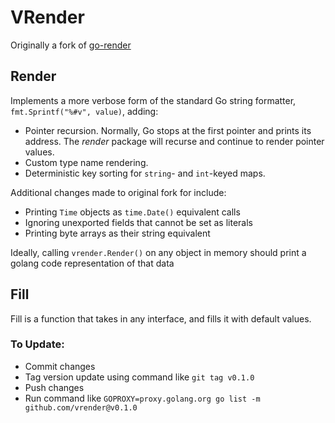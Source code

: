 # VRender

Originally a fork of [go-render](https://github.com/luci/go-render/issues) 

## Render

Implements a more verbose form of the standard Go string formatter, `fmt.Sprintf("%#v", value)`, adding:
- Pointer recursion. Normally, Go stops at the first pointer and prints its
  address. The *render* package will recurse and continue to render pointer
  values.
- Custom type name rendering.
- Deterministic key sorting for `string`- and `int`-keyed maps.

Additional changes made to original fork for include:
- Printing `Time` objects as `time.Date()` equivalent calls
- Ignoring unexported fields that cannot be set as literals
- Printing byte arrays as their string equivalent

Ideally, calling `vrender.Render()` on any object in memory should print a golang code representation of that data

## Fill

Fill is a function that takes in any interface, and fills it with default values.

### To Update:
- Commit changes
- Tag version update using command like `git tag v0.1.0`
- Push changes
- Run command like `GOPROXY=proxy.golang.org go list -m github.com/vrender@v0.1.0`
